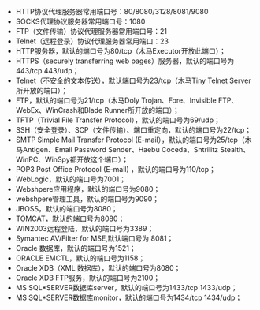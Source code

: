 
* HTTP协议代理服务器常用端口号：80/8080/3128/8081/9080
* SOCKS代理协议服务器常用端口号：1080
* FTP（文件传输）协议代理服务器常用端口号：21
* Telnet（远程登录）协议代理服务器常用端口：23
* HTTP服务器，默认的端口号为80/tcp（木马Executor开放此端口）；
* HTTPS（securely transferring web pages）服务器，默认的端口号为443/tcp 443/udp；
* Telnet（不安全的文本传送），默认端口号为23/tcp（木马Tiny Telnet Server所开放的端口）；
* FTP，默认的端口号为21/tcp（木马Doly Trojan、Fore、Invisible FTP、WebEx、WinCrash和Blade Runner所开放的端口）；
* TFTP（Trivial File Transfer Protocol），默认的端口号为69/udp；
* SSH（安全登录）、SCP（文件传输）、端口重定向，默认的端口号为22/tcp；
* SMTP Simple Mail Transfer Protocol (E-mail），默认的端口号为25/tcp（木马Antigen、Email Password Sender、Haebu Coceda、Shtrilitz Stealth、WinPC、WinSpy都开放这个端口）；
* POP3 Post Office Protocol (E-mail) ，默认的端口号为110/tcp；
* WebLogic，默认的端口号为7001；
* Webshpere应用程序，默认的端口号为9080；
* webshpere管理工具，默认的端口号为9090；
* JBOSS，默认的端口号为8080；
* TOMCAT，默认的端口号为8080；
* WIN2003远程登陆，默认的端口号为3389；
* Symantec AV/Filter for MSE,默认端口号为 8081；
* Oracle 数据库，默认的端口号为1521；
* ORACLE EMCTL，默认的端口号为1158；
* Oracle XDB（XML 数据库），默认的端口号为8080；
* Oracle XDB FTP服务，默认的端口号为2100；
* MS SQL*SERVER数据库server，默认的端口号为1433/tcp 1433/udp；
* MS SQL*SERVER数据库monitor，默认的端口号为1434/tcp 1434/udp；


